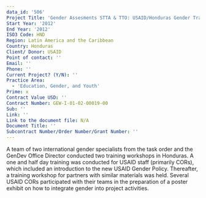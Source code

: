 ```yaml
---
data_id: '506'
Project Title: 'Gender Assesments STTA & TTO: USAID/Honduras Gender Training (TDY 119)'
Start Year: '2012'
End Year: '2012'
ISO3 Code: HND
Region: Latin America and the Caribbean
Country: Honduras
Client/ Donor: USAID
Point of contact: ''
Email: ''
Phone: ''
Current Project? (Y/N): ''
Practice Area:
  - 'Education, Gender, and Youth'
Prime: x
Contract Value USD: ''
Contract Number: GEW-I-01-02-00019-00
Sub: ''
Link: ''
Link to the document file: N/A
Document Title: ''
Subcontract Number/Order Number/Grant Number: ''
---
```

A team of two international gender specialists from the task order and the GenDev Office Director conducted two training workshops in Honduras. A one and half day training was conducted for USAID staff (primarily CORs), which included an introduction to the new USAID Gender Policy. Thereafter, a training workshop for partners with similar materials was held. Several USAID CORs participated with their teams in the preparation of a poster exhibit on how to integrate gender into project activities.